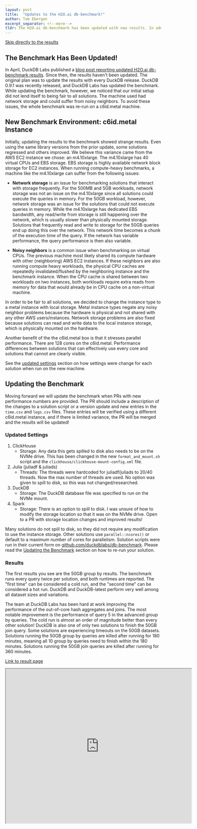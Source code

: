 ```yaml
---
layout: post
title:  "Updates to the H2O.ai db-benchmark!"
author: Tom Ebergen
excerpt_separator: <!--more-->
tldr: The H2O.ai db-benchmark has been updated with new results. In addition, the AWS EC2 instance used for benchmarking has been changed to a c6id.metal for improved repeatability and fairness across libraries. DuckDB is the fastest library for both join and group by queries at almost every data size.
---
```


[Skip directly to the results](#results)

## The Benchmark Has Been Updated!

In April, DuckDB Labs published a [blog post reporting updated H2O.ai db-benchmark results](https://duckdb.org/2023/04/14/h2oai.html). Since then, the results haven't been updated. The original plan was to update the results with every DuckDB release. DuckDB 0.9.1 was recently released, and DuckDB Labs has updated the benchmark. While updating the benchmark, however, we noticed that our initial setup did not lend itself to being fair to all solutions. The machine used had network storage and could suffer from noisy neighbors. To avoid these issues, the whole benchmark was re-run on a c6id.metal machine.

## New Benchmark Environment: c6id.metal Instance

Initially, updating the results to the benchmark showed strange results. Even using the same library versions from the prior update, some solutions regressed and others improved. We believe this variance came from the AWS EC2 instance we chose: an m4.10xlarge. The m4.10xlarge has 40 virtual CPUs and EBS storage. EBS storage is highly available network block storage for EC2 instances. When running compute-heavy benchmarks, a machine like the m4.10xlarge can suffer from the following issues: 

* **Network storage** is an issue for benchmarking solutions that interact with storage frequently. For the 500MB and 5GB workloads, network storage was not an issue on the m4.10xlarge since all solutions could execute the queries in memory. For the 50GB workload, however, network storage was an issue for the solutions that could not execute queries in memory. While the m4.10xlarge has dedicated EBS bandwidth, any read/write from storage is still happening over the network, which is usually slower than physically mounted storage. Solutions that frequently read and write to storage for the 50GB queries end up doing this over the network. This network time becomes a chunk of the execution time of the query. If the network has variable performance, the query performance is then also variable.

* **Noisy neighbors** is a common issue when benchmarking on virtual CPUs. The previous machine most likely shared its compute hardware with other (neighboring) AWS EC2 instances. If these neighbors are also running compute heavy workloads, the physical CPU caches are repeatedly invalidated/flushed by the neighboring instance and the benchmark instance. When the CPU cache is shared between two workloads on two instances, both workloads require extra reads from memory for data that would already be in CPU cache on a non-virtual machine.

In order to be fair to all solutions, we decided to change the instance type to a metal instance with local storage. Metal instance types negate any noisy neighbor problems because the hardware is physical and not shared with any other AWS users/instances. Network storage problems are also fixed because solutions can read and write data to the local instance storage, which is physically mounted on the hardware.

Another benefit of the the c6id.metal box is that it stresses parallel performance. There are 128 cores on the c6id.metal. Performance differences between solutions that can effectively use every core and solutions that cannot are clearly visible.

See the [updated settings](#updated-settings) section on how settings were change for each solution when run on the new machine.

## Updating the Benchmark

Moving forward we will update the benchmark when PRs with new performance numbers are provided. The PR should include a description of the changes to a solution script or a version update and new entries in the `time.csv` and `logs.csv` files. These entries will be verified using a different c6id.metal instance, and if there is limited variance, the PR will be merged and the results will be updated!

### Updated Settings

1. ClickHouse
	* Storage: Any data this gets spilled to disk also needs to be on the NVMe drive. This has been changed in the new `format_and_mount.sh` script and the `clickhouse/clickhouse-mount-config.xml` file.
2. Julia (juliadf & juliads)
	* Threads: The threads were hardcoded for juliadf/juliads to 20/40 threads. Now the max number of threads are used. No option was given to spill to disk, so this was not changed/researched.
3. DuckDB
	* Storage: The DuckDB database file was specified to run on the NVMe mount.
4. Spark
	* Storage: There is an option to spill to disk. I was unsure of how to modify the storage location so that it was on the NVMe drive. Open to a PR with storage location changes and improved results!

Many solutions do not spill to disk, so they did not require any modification to use the instance storage. Other solutions use `parallel::ncores()` or default to a maximum number of cores for parallelism. Solution scripts were run in their current form on [github.com/duckdblabs/db-benchmark](https://github.com/duckdblabs/db-benchmark). Please read the [Updating the Benchmark](https://github.com/duckdblabs/db-benchmark#updating-the-benchmark) section on how to re-run your solution.


### Results

The first results you see are the 50GB group by results. The benchmark runs every query twice per solution, and both runtimes are reported. The "first time" can be considered a cold run, and the "second time" can be considered a hot run. DuckDB and DuckDB-latest perform very well among all dataset sizes and variations. 

The team at DuckDB Labs has been hard at work improving the performance of the out-of-core hash aggregates and joins. The most notable improvement is the performance of query 5 in the advanced group by queries. The cold run is almost an order of magnitude better than every other solution! DuckDB is also one of only two solutions to finish the 50GB join query. Some solutions are experiencing timeouts on the 50GB datasets. Solutions running the 50GB group by queries are killed after running for 180 minutes, meaning all 10 group by queries need to finish within the 180 minutes. Solutions running the 50GB join queries are killed after running for 360 minutes.

[Link to result page](https://DuckDBlabs.github.io/db-benchmark/)
<iframe src="https://DuckDBlabs.github.io/db-benchmark/"  title="h2oai db benchmmark" height=500 width=600></iframe>
